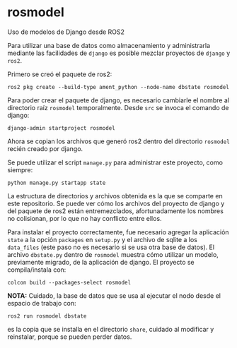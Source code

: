 # rosmodel
Uso de modelos de Django desde ROS2

Para utilizar una base de datos como almacenamiento y administrarla mediante las facilidades de `django` es posible mezclar proyectos de `django` y `ros2`.

Primero se creó el paquete de ros2:
```
ros2 pkg create --build-type ament_python --node-name dbstate rosmodel
```
Para poder crear el paquete de django, es necesario cambiarle el nombre al directorio raíz `rosmodel` temporalmente.  Desde `src` se invoca el comando de django:
```
django-admin startproject rosmodel
```
Ahora se copian los archivos que generó ros2 dentro del directorio `rosmodel` recién creado por django.

Se puede utilizar el script `manage.py` para administrar este proyecto, como siempre:
```
python manage.py startapp state
```
La estructura de directorios y archivos obtenida es la que se comparte en este repositorio.  Se puede ver cómo los archivos del proyecto de django y del paquete de ros2 están entremezclados, afortunadamente los nombres no colisionan, por lo que no hay conflicto entre ellos.

Para instalar el proyecto correctamente, fue necesario agregar la aplicación `state` a la opción `packages` en `setup.py` y el archivo de sqlite a los `data_files` (este paso no es necesario si se usa otra base de datos).  El archivo `dbstate.py` dentro de `rosmodel` muestra cómo utilizar un modelo, previamente migrado, de la aplicación de django.  El proyecto se compila/instala con:
```
colcon build --packages-select rosmodel
```

**NOTA:** Cuidado, la base de datos que se usa al ejecutar el nodo desde el espacio de trabajo con:
```
ros2 run rosmodel dbstate
```
es la copia que se installa en el directorio `share`, cuidado al modificar y reinstalar, porque se pueden perder datos.
